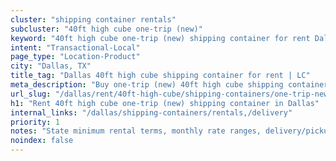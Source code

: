 ```yaml
---
cluster: "shipping container rentals"
subcluster: "40ft high cube one-trip (new)"
keyword: "40ft high cube one-trip (new) shipping container for rent Dallas, TX"
intent: "Transactional-Local"
page_type: "Location-Product"
city: "Dallas, TX"
title_tag: "Dallas 40ft high cube shipping container for rent | LC"
meta_description: "Buy one-trip (new) 40ft high cube shipping container rent with local delivery in Dallas, TX. LC Container — local Since 2003. Request a fast quote today."
url_slug: "/dallas/rent/40ft-high-cube/shipping-containers/one-trip-new"
h1: "Rent 40ft high cube one-trip (new) shipping container in Dallas"
internal_links: "/dallas/shipping-containers/rentals,/delivery"
priority: 1
notes: "State minimum rental terms, monthly rate ranges, delivery/pickup fees, service area."
noindex: false
---
```


<!-- TODO: Add unique city/inventory copy, images, and internal links here. -->
